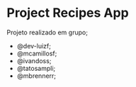 # Project Recipes App

Projeto realizado em grupo;

- @dev-luizf;
- @mcamillosf;
- @ivandoss;
- @tatosampli;
- @mbrennerr;